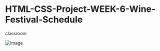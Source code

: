 # HTML-CSS-Project-WEEK-6-Wine-Festival-Schedule
classroom

![image](https://user-images.githubusercontent.com/117738625/206795362-2ff74940-c0d3-4d7b-9d37-31ff0b2a5dc1.png)

